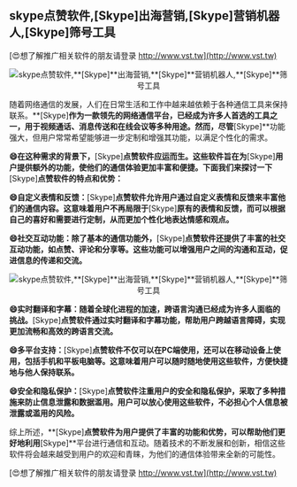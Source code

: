## **skype点赞软件,**[Skype]**出海营销,**[Skype]**营销机器人,**[Skype]**筛号工具**

[😍想了解推广相关软件的朋友请登录 http://www.vst.tw](http://www.vst.tw)

 <center><img src="https://vst.tw/MP4/tuiguang/png/5.png" alt="skype点赞软件,**[Skype]**出海营销,**[Skype]**营销机器人,**[Skype]**筛号工具"></center>

随着网络通信的发展，人们在日常生活和工作中越来越依赖于各种通信工具来保持联系。**[Skype]**作为一款领先的网络通信平台，已经成为许多人首选的工具之一，用于视频通话、消息传送和在线会议等多种用途。然而，尽管**[Skype]**功能强大，但用户常常希望能够进一步定制和增强其功能，以满足个性化的需求。

**😄在这种需求的背景下，**[Skype]**点赞软件应运而生。这些软件旨在为**[Skype]**用户提供额外的功能，使他们的通信体验更加丰富和便捷。下面我们来探讨一下**[Skype]**点赞软件的特点和优势：**

**😄自定义表情和反馈：**[Skype]**点赞软件允许用户通过自定义表情和反馈来丰富他们的通信内容。这意味着用户不再局限于**[Skype]**原有的表情和反馈，而可以根据自己的喜好和需要进行定制，从而更加个性化地表达情感和观点。**

**😄社交互动功能：除了基本的通信功能外，**[Skype]**点赞软件还提供了丰富的社交互动功能，如点赞、评论和分享等。这些功能可以增强用户之间的沟通和互动，促进信息的传递和交流。**

 <center><img src="https://vst.tw/MP4/tuiguang/png/3.png" alt="skype点赞软件,**[Skype]**出海营销,**[Skype]**营销机器人,**[Skype]**筛号工具"></center>

**😄实时翻译和字幕：随着全球化进程的加速，跨语言沟通已经成为许多人面临的挑战。**[Skype]**点赞软件通过实时翻译和字幕功能，帮助用户跨越语言障碍，实现更加流畅和高效的跨语言交流。**

**😄多平台支持：**[Skype]**点赞软件不仅可以在PC端使用，还可以在移动设备上使用，包括手机和平板电脑等。这意味着用户可以随时随地使用这些软件，方便快捷地与他人保持联系。**

**😄安全和隐私保护：**[Skype]**点赞软件注重用户的安全和隐私保护，采取了多种措施来防止信息泄露和数据滥用。用户可以放心使用这些软件，不必担心个人信息被泄露或滥用的风险。**

综上所述，**[Skype]**点赞软件为用户提供了丰富的功能和优势，可以帮助他们更好地利用**[Skype]**平台进行通信和互动。随着技术的不断发展和创新，相信这些软件将会越来越受到用户的欢迎和青睐，为他们的通信体验带来全新的可能性。

[😍想了解推广相关软件的朋友请登录 http://www.vst.tw](http://www.vst.tw)



